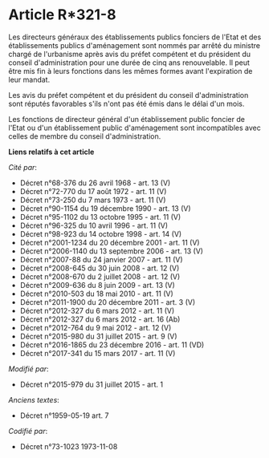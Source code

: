 # Article R*321-8

Les directeurs généraux des établissements publics fonciers de l'Etat et des établissements publics d'aménagement sont nommés
par arrêté du ministre chargé de l'urbanisme après avis du préfet compétent et du président du conseil d'administration pour
une durée de cinq ans renouvelable. Il peut être mis fin à leurs fonctions dans les mêmes formes avant l'expiration de leur
mandat. 

Les avis du préfet compétent et du président du conseil d'administration sont réputés favorables s'ils n'ont pas été émis
dans le délai d'un mois. 

Les fonctions de directeur général d'un établissement public foncier de l'Etat ou d'un établissement public d'aménagement
sont incompatibles avec celles de membre du conseil d'administration.

**Liens relatifs à cet article**

_Cité par_:

  - Décret n°68-376 du 26 avril 1968 - art. 13 (V)
  - Décret n°72-770 du 17 août 1972 - art. 11 (V)
  - Décret n°73-250 du 7 mars 1973 - art. 11 (V)
  - Décret n°90-1154 du 19 décembre 1990 - art. 13 (V)
  - Décret n°95-1102 du 13 octobre 1995 - art. 11 (V)
  - Décret n°96-325 du 10 avril 1996 - art. 11 (V)
  - Décret n°98-923 du 14 octobre 1998 - art. 14 (V)
  - Décret n°2001-1234 du 20 décembre 2001 - art. 11 (V)
  - Décret n°2006-1140 du 13 septembre 2006 - art. 13 (V)
  - Décret n°2007-88 du 24 janvier 2007 - art. 11 (V)
  - Décret n°2008-645 du 30 juin 2008 - art. 12 (V)
  - Décret n°2008-670 du 2 juillet 2008 - art. 12 (V)
  - Décret n°2009-636 du 8 juin 2009 - art. 13 (V)
  - Décret n°2010-503 du 18 mai 2010 - art. 11 (V)
  - Décret n°2011-1900 du 20 décembre 2011 - art. 3 (V)
  - Décret n°2012-327  du 6 mars 2012 - art. 11 (V)
  - Décret n°2012-327  du 6 mars 2012 - art. 16 (Ab)
  - Décret n°2012-764 du 9 mai 2012 - art. 12 (V)
  - Décret n°2015-980 du 31 juillet 2015 - art. 9 (V)
  - Décret n°2016-1865 du 23 décembre 2016 - art. 11 (VD)
  - Décret n°2017-341 du 15 mars 2017 - art. 11 (V)

_Modifié par_:

  - Décret n°2015-979 du 31 juillet 2015 - art. 1

_Anciens textes_:

  - Décret n°1959-05-19 art. 7

_Codifié par_:

  - Décret n°73-1023 1973-11-08
